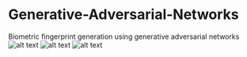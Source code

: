 # Generative-Adversarial-Networks
Biometric fingerprint generation using generative adversarial networks  
![alt text](https://github.com/ogbanugot/Generative-Adversarial-Networks/blob/master/match%2003.png)
![alt text](https://github.com/ogbanugot/Generative-Adversarial-Networks/blob/master/match%2013.png)
![alt text](https://github.com/ogbanugot/Generative-Adversarial-Networks/blob/master/match%2055.png)


